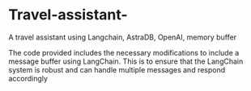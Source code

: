 # Travel-assistant-
A travel assistant using Langchain, AstraDB, OpenAI, memory buffer

The code provided includes the necessary modifications to include a message buffer using LangChain. This is to ensure that the LangChain system is robust and can handle multiple messages and respond accordingly
